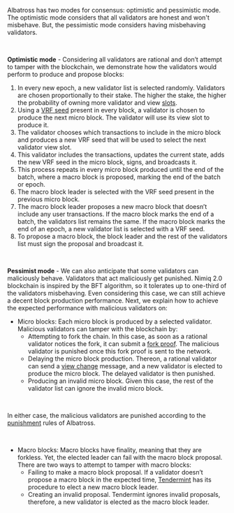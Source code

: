Albatross has two modes for consensus: optimistic and pessimistic mode. The optimistic mode considers that all validators are honest and won't misbehave. But, the pessimistic mode considers having misbehaving validators.

<br/>

**Optimistic mode** - Considering all validators are rational and don’t attempt to tamper with the blockchain, we demonstrate how the validators would perform to produce and propose blocks:

1. In every new epoch, a new validator list is selected randomly. Validators are chosen proportionally to their stake. The higher the stake, the higher the probability of owning more validator and view [slots]().
2. Using a [VRF seed]() present in every block, a validator is chosen to produce the next micro block. The validator will use its view slot to produce it.
3. The validator chooses which transactions to include in the micro block and produces a new VRF seed that will be used to select the next validator view slot.
4. This validator includes the transactions, updates the current state, adds the new VRF seed in the micro block, signs, and broadcasts it.
5. This process repeats in every micro block produced until the end of the batch, where a macro block is proposed, marking the end of the batch or epoch.
6. The macro block leader is selected with the VRF seed present in the previous micro block.
7. The macro block leader proposes a new macro block that doesn’t include any user transactions. If the macro block marks the end of a batch, the validators list remains the same. If the macro block marks the end of an epoch, a new validator list is selected with a VRF seed.
8. To propose a macro block, the block leader and the rest of the validators list must sign the proposal and broadcast it.

<br/>

**Pessimist mode** - We can also anticipate that some validators can maliciously behave. Validators that act maliciously get punished. Nimiq 2.0 blockchain is inspired by the BFT algorithm, so it tolerates up to one-third of the validators misbehaving. Even considering this case, we can still achieve a decent block production performance. Next, we explain how to achieve the expected performance with malicious validators on:

- Micro blocks: Each micro block is produced by a selected validator. Malicious validators can tamper with the blockchain by:
    - Attempting to fork the chain. In this case, as soon as a rational validator notices the fork, it can submit a [fork proof](). The malicious validator is punished once this fork proof is sent to the network.
    - Delaying the micro block production. Thereon, a rational validator can send a [view change]() message, and a new validator is elected to produce the micro block. The delayed validator is then punished.
    - Producing an invalid micro block. Given this case, the rest of the validator list can ignore the invalid micro block.

<br/>

In either case, the malicious validators are punished according to the [punishment]() rules of Albatross.

<br/>

- Macro blocks: Macro blocks have finality, meaning that they are forkless. Yet, the elected leader can fail with the macro block proposal. There are two ways to attempt to tamper with macro blocks:
    - Failing to make a macro block proposal. If a validator doesn’t propose a macro block in the expected time, [Tendermint]() has its procedure to elect a new macro block leader.
    - Creating an invalid proposal. Tendermint ignores invalid proposals, therefore, a new validator is elected as the macro block leader.
